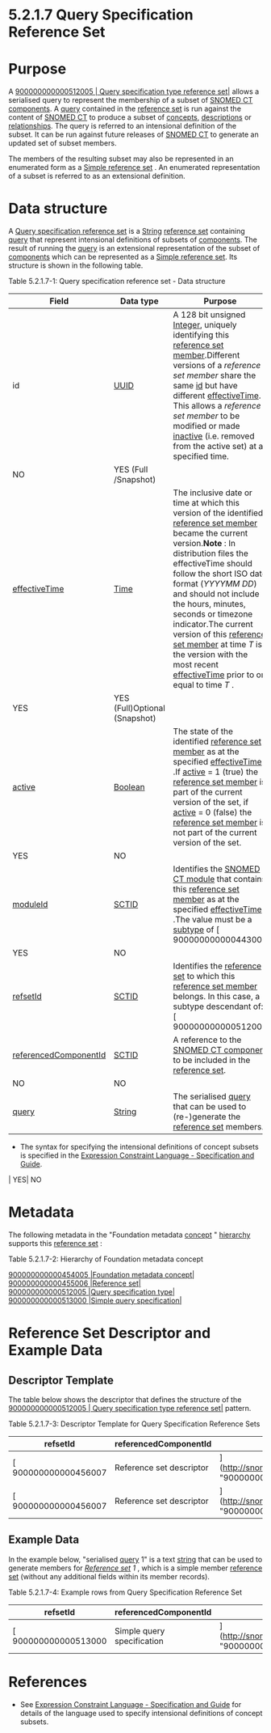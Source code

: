 # 5.2.1.7 Query Specification Reference Set

# Purpose

A [ 900000000000512005 | Query specification type reference set|](http://snomed.info/id/900000000000512005 "900000000000512005 | Query specification type reference set |") allows a serialised query to represent the membership of a subset of [SNOMED CT components](https://confluence.ihtsdotools.org/display/DOCGLOSS/SNOMED+CT+component "Glossary link: SNOMED CT components"). A [query](https://confluence.ihtsdotools.org/display/WIPRELFMT/query+\(field\)) contained in the [reference set](https://confluence.ihtsdotools.org/display/DOCGLOSS/reference+set "Glossary link: reference set") is run against the content of [SNOMED CT](https://confluence.ihtsdotools.org/display/DOCGLOSS/SNOMED+CT "Glossary link: SNOMED CT") to produce a subset of [concepts](https://confluence.ihtsdotools.org/display/DOCGLOSS/concept "Glossary link: concepts"), [descriptions](https://confluence.ihtsdotools.org/display/DOCGLOSS/description "Glossary link: descriptions") or [relationships](https://confluence.ihtsdotools.org/display/DOCGLOSS/relationship "Glossary link: relationships"). The query is referred to an intensional definition of the subset. It can be run against future releases of [SNOMED CT](https://confluence.ihtsdotools.org/display/DOCGLOSS/SNOMED+CT "Glossary link: SNOMED CT") to generate an updated set of subset members.

The members of the resulting subset may also be represented in an enumerated form as a [Simple reference set](https://confluence.ihtsdotools.org/display/DOCGLOSS/Simple+reference+set "Glossary link: Simple reference set") . An enumerated representation of a subset is referred to as an extensional definition.

# Data structure

A [Query specification reference set](https://confluence.ihtsdotools.org/display/DOCGLOSS/Query+specification+reference+set "Glossary link: Query specification reference set") is a [String](https://confluence.ihtsdotools.org/display/DOCRELFMT/String+\(data+type\) "Reference term: String \(\(data type\)\)") [reference set](https://confluence.ihtsdotools.org/display/DOCGLOSS/reference+set "Glossary link: reference set") containing [query](https://confluence.ihtsdotools.org/display/DOCRELFMT/query+\(field\) "Reference term: query \(\(field\)\)") that represent intensional definitions of subsets of [components](https://confluence.ihtsdotools.org/display/DOCGLOSS/component "Glossary link: components"). The result of running the [query](https://confluence.ihtsdotools.org/display/WIPRELFMT/query+\(field\)) is an extensional representation of the subset of [components](https://confluence.ihtsdotools.org/display/DOCGLOSS/component "Glossary link: components") which can be represented as a [Simple reference set](https://confluence.ihtsdotools.org/display/DOCGLOSS/Simple+reference+set "Glossary link: Simple reference set"). Its structure is shown in the following table. 

Table 5.2.1.7-1: Query specification reference set - Data structure

**Field**| **Data type**| **Purpose**| **[Mutable](https://confluence.ihtsdotools.org/display/DOCGLOSS/Mutable "Glossary link: Mutable")**| **Part of Primary Key**  
---|---|---|---|---  
id| [UUID](https://confluence.ihtsdotools.org/display/DOCRELFMT/UUID+\(data+type\) "Reference term: UUID \(\(data type\)\)")| A 128 bit unsigned [Integer](https://confluence.ihtsdotools.org/display/DOCRELFMT/Integer+\(data+type\) "Reference term: Integer \(\(data type\)\)"), uniquely identifying this [reference set member](https://confluence.ihtsdotools.org/display/DOCGLOSS/reference+set+member "Glossary link: reference set member").Different versions of a _reference set member_ share the same [id](https://confluence.ihtsdotools.org/display/DOCRELFMT/id+\(field\) "Reference term: id \(\(field\)\)") but have different [effectiveTime](https://confluence.ihtsdotools.org/display/DOCRELFMT/effectiveTime+\(field\) "Reference term: effectiveTime \(\(field\)\)"). This allows a _reference set member_ to be modified or made [inactive](https://confluence.ihtsdotools.org/display/DOCRELFMT/inactive+\(field\) "Reference term: inactive \(field\)") (i.e. removed from the active set) at a specified time.   
| NO| YES (Full /Snapshot)  
[effectiveTime](https://confluence.ihtsdotools.org/display/DOCRELFMT/effectiveTime+\(field\) "Reference term: effectiveTime \(\(field\)\)")| [Time](https://confluence.ihtsdotools.org/display/DOCRELFMT/Time+\(data+type\) "Reference term: Time \(\(data type\)\)")| The inclusive date or time at which this version of the identified [reference set member](https://confluence.ihtsdotools.org/display/DOCGLOSS/reference+set+member "Glossary link: reference set member") became the current version.**Note** : In distribution files the effectiveTime should follow the short ISO date format (_YYYYMM _DD__) and should not include the hours, minutes, seconds or timezone indicator.The current version of this [reference set member](https://confluence.ihtsdotools.org/display/DOCGLOSS/reference+set+member "Glossary link: reference set member") at time _T_ is the version with the most recent [effectiveTime](https://confluence.ihtsdotools.org/display/DOCRELFMT/effectiveTime+\(field\) "Reference term: effectiveTime \(\(field\)\)") prior to or equal to time _T_ .   
| YES| YES (Full)Optional (Snapshot)   
[active](https://confluence.ihtsdotools.org/display/DOCRELFMT/active+\(field\) "Reference term: active \(\(field\)\)")| [Boolean](https://confluence.ihtsdotools.org/display/DOCRELFMT/Boolean+\(data+type\) "Reference term: Boolean \(\(data type\)\)")| The state of the identified [reference set member](https://confluence.ihtsdotools.org/display/DOCGLOSS/reference+set+member "Glossary link: reference set member") as at the specified [effectiveTime](https://confluence.ihtsdotools.org/display/DOCRELFMT/effectiveTime+\(field\) "Reference term: effectiveTime \(\(field\)\)") .If [active](https://confluence.ihtsdotools.org/display/DOCRELFMT/active+\(field\) "Reference term: active \(\(field\)\)") = 1 (true) the [reference set member](https://confluence.ihtsdotools.org/display/DOCGLOSS/reference+set+member "Glossary link: reference set member") is part of the current version of the set, if [active](https://confluence.ihtsdotools.org/display/DOCRELFMT/active+\(field\) "Reference term: active \(\(field\)\)") = 0 (false) the [reference set member](https://confluence.ihtsdotools.org/display/DOCGLOSS/reference+set+member "Glossary link: reference set member") is not part of the current version of the set.   
| YES| NO  
[moduleId](https://confluence.ihtsdotools.org/display/DOCRELFMT/moduleId+\(field\) "Reference term: moduleId \(\(field\)\)")| [SCTID](https://confluence.ihtsdotools.org/display/DOCRELFMT/SCTID+\(data+type\) "Reference term: SCTID \(\(data type\)\)")| Identifies the [SNOMED CT module](https://confluence.ihtsdotools.org/display/DOCGLOSS/SNOMED+CT+module "Glossary link: SNOMED CT module") that contains this [reference set member](https://confluence.ihtsdotools.org/display/DOCGLOSS/reference+set+member "Glossary link: reference set member") as at the specified [effectiveTime](https://confluence.ihtsdotools.org/display/DOCRELFMT/effectiveTime+\(field\) "Reference term: effectiveTime \(\(field\)\)") .The value must be a [subtype](https://confluence.ihtsdotools.org/display/DOCGLOSS/subtype "Glossary link: subtype") of [ 900000000000443000 | Module (core metadata concept)|](http://snomed.info/id/900000000000443000 "900000000000443000 | Module \(core metadata concept\) |") within the metadata [hierarchy](https://confluence.ihtsdotools.org/display/DOCGLOSS/hierarchy "Glossary link: hierarchy").   
| YES| NO  
[refsetId](https://confluence.ihtsdotools.org/display/DOCRELFMT/refsetId+\(field\) "Reference term: refsetId \(\(field\)\)")| [SCTID](https://confluence.ihtsdotools.org/display/DOCRELFMT/SCTID+\(data+type\) "Reference term: SCTID \(\(data type\)\)")| Identifies the [reference set](https://confluence.ihtsdotools.org/display/DOCGLOSS/reference+set "Glossary link: reference set") to which this [reference set member](https://confluence.ihtsdotools.org/display/DOCGLOSS/reference+set+member "Glossary link: reference set member") belongs. In this case, a subtype descendant of: [ 900000000000512005 | Query specification type|](http://snomed.info/id/900000000000512005 "900000000000512005 | Query specification type |") | NO| NO  
[referencedComponentId](https://confluence.ihtsdotools.org/display/DOCRELFMT/referencedComponentId+\(field\) "Reference term: referencedComponentId \(\(field\)\)")| [SCTID](https://confluence.ihtsdotools.org/display/DOCRELFMT/SCTID+\(data+type\) "Reference term: SCTID \(\(data type\)\)")| A reference to the [SNOMED CT component](https://confluence.ihtsdotools.org/display/DOCGLOSS/SNOMED+CT+component "Glossary link: SNOMED CT component") to be included in the [reference set](https://confluence.ihtsdotools.org/display/DOCGLOSS/reference+set "Glossary link: reference set").   
| NO| NO  
[query](https://confluence.ihtsdotools.org/display/WIPRELFMT/query+\(field\))| [String](https://confluence.ihtsdotools.org/display/DOCRELFMT/String+\(data+type\) "Reference term: String \(\(data type\)\)")| The serialised [query](https://confluence.ihtsdotools.org/display/WIPRELFMT/query+\(field\)) that can be used to (re-)generate the [reference set](https://confluence.ihtsdotools.org/display/DOCGLOSS/reference+set "Glossary link: reference set") members.

  * The syntax for specifying the intensional definitions of concept subsets is specified in the [Expression Constraint Language - Specification and Guide](https://confluence.ihtsdotools.org/display/DOCECL/Expression+Constraint+Language+-+Specification+and+Guide).

| YES| NO  
  
# Metadata

The following metadata in the "Foundation metadata [concept](https://confluence.ihtsdotools.org/display/DOCGLOSS/concept "Glossary link: concept") " [hierarchy](https://confluence.ihtsdotools.org/display/DOCGLOSS/hierarchy "Glossary link: hierarchy") supports this [reference set](https://confluence.ihtsdotools.org/display/DOCGLOSS/reference+set "Glossary link: reference set") : 

Table 5.2.1.7-2: Hierarchy of Foundation metadata concept

  
[ 900000000000454005 |Foundation metadata concept|](http://snomed.info/id/900000000000454005 "900000000000454005 | Foundation metadata concept |")   
[ 900000000000455006 |Reference set|](http://snomed.info/id/900000000000455006 "900000000000455006 | Reference set |")   
[ 900000000000512005 |Query specification type|](http://snomed.info/id/900000000000512005 "900000000000512005 | Query specification type |")   
[ 900000000000513000 |Simple query specification|](http://snomed.info/id/900000000000513000 "900000000000513000 | Simple query specification |")   
  

  

# Reference Set Descriptor and Example Data

## Descriptor Template

The table below shows the descriptor that defines the structure of the [ 900000000000512005 | Query specification type reference set|](http://snomed.info/id/900000000000512005 "900000000000512005 | Query specification type reference set |") pattern. 

Table 5.2.1.7-3: Descriptor Template for Query Specification Reference Sets

**refsetId**| **referencedComponentId**| **attributeDescription**| **attributeType**| **attributeOrder**  
---|---|---|---|---  
[ 900000000000456007 | Reference set descriptor|](http://snomed.info/id/900000000000456007 "900000000000456007 | Reference set descriptor |") |  [ 900000000000512005 | Query specification type reference set|](http://snomed.info/id/900000000000512005 "900000000000512005 | Query specification type reference set |") |  [ 900000000000514006 | Generated reference set|](http://snomed.info/id/900000000000514006 "900000000000514006 | Generated reference set |") |  [ 900000000000461009 | Concept type component|](http://snomed.info/id/900000000000461009 "900000000000461009 | Concept type component |") | 0  
[ 900000000000456007 | Reference set descriptor|](http://snomed.info/id/900000000000456007 "900000000000456007 | Reference set descriptor |") |  [ 900000000000512005 | Query specification type reference set|](http://snomed.info/id/900000000000512005 "900000000000512005 | Query specification type reference set |") |  [ 900000000000515007 | Query|](http://snomed.info/id/900000000000515007 "900000000000515007 | Query |") |  [ 900000000000465000 | String|](http://snomed.info/id/900000000000465000 "900000000000465000 | String |") | 1  
  
## Example Data

In the example below, "serialised [query](https://confluence.ihtsdotools.org/display/WIPRELFMT/query+\(field\)) 1" is a text [string](https://confluence.ihtsdotools.org/display/WIPRELFMT/String+\(data+type\)) that can be used to generate members for _[Reference set](https://confluence.ihtsdotools.org/display/DOCGLOSS/Reference+set "Glossary link: Reference set")_ _1_ , which is a simple member [reference set](https://confluence.ihtsdotools.org/display/DOCGLOSS/reference+set "Glossary link: reference set") (without any additional fields within its member records). 

Table 5.2.1.7-4: Example rows from Query Specification Reference Set

**refsetId**| **referencedComponentId**| **query**  
---|---|---  
[ 900000000000513000 | Simple query specification|](http://snomed.info/id/900000000000513000 "900000000000513000 | Simple query specification |") |  [ | Target reference set|](http://snomed.org/fictid# "\(eg:\)  | Target reference set |") |  < [ 19829001 |disorder of lung|](http://snomed.info/id/19829001 "19829001 | disorder of lung |") :  [ 116676008 |associated morphology|](http://snomed.info/id/116676008 "116676008 | associated morphology |") = << [ 79654002 |edema|](http://snomed.info/id/79654002 "79654002 | edema |")  
  
# References

  * See [Expression Constraint Language - Specification and Guide](https://confluence.ihtsdotools.org/display/DOCECL/Expression+Constraint+Language+-+Specification+and+Guide) for details of the language used to specify intensional definitions of concept subsets.

  

